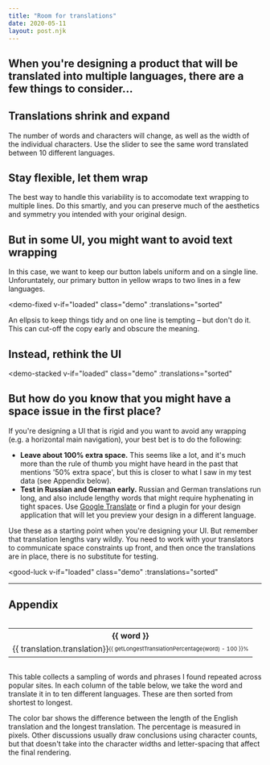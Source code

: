 ```yaml
---
title: "Room for translations"
date: 2020-05-11
layout: post.njk
---
```


<template id="demo-shrink-expand">
  <div class="demo-shrink-expand">
    <input @input="onInput" type="range" min="0" max="9" value="4">
    <div class="stage">
      <div class="word">
        {{ translation }}
      </div>
      <div class="language">
        {{ language }}
      </div>
    </div>
  </div>
</template>


<template id="demo-fluid">
  <div class="demo-fluid">
    <input @input="onInput" type="range" min="0" max="9" value="4">
    <div class="stage">
      <div class="demo-cards">
        <div
          v-for="t in displayTranslations"
          class="demo-card"
          :class="{'rtl': language === 'Arabic' }"
        >
          <div class="demo-card-text">
            {{ t }}
          </div>
        </div>
      </div>
      <div class="language">
        {{ language }}
      </div>
    </div>
  </div>
</template>


<template id="demo-fixed">
  <div class="demo-fixed">
    <input @input="onInput" type="range" min="0" max="9" value="4">
    <div class="stage">
      <div
        class="demo-alert"
        :class="{'rtl': language === 'Arabic'}"
      >
        <div class="demo-alert-title">{{ t[2] }}</div>
        <p>{{ t[3] }}</p>
        <div
          class="demo-alert-footer"
        >
          <div class="demo-alert-button">
            {{ t[0]}}
          </div>
          <div
            class="demo-alert-button demo-alert-button-primary"
            :class="{'ellipsis': ellipsis}">
            {{ t[1] }}
          </div>
        </div>
      </div>
      <div class="language">
        {{ language }}
      </div>
    </div>
    <br />
    <label class="checkbox-label">
      <input type="checkbox" v-model="ellipsis" class="checkbox" />
      <span>Use an ellipsis&hellip;</span>
    </label>
  </div>
</template>


<template id="demo-stacked">
  <div class="demo-stacked">
    <input @input="onInput" type="range" min="0" max="9" value="4">
    <div class="stage">
      <div class="demo-alert" :class="{'rtl': language === 'Arabic'}">
        <div class="demo-alert-title">{{ t[2] }}</div>
        <p>{{ t[0] }}</p>
        <div
          class="demo-alert-footer"
        >
          <div class="demo-alert-button">
            {{ t[1]}}
          </div>
          <div class="demo-alert-button demo-alert-button-primary">
            {{ t[3] }}
          </div>
        </div>
      </div>
      <div class="language">
        {{ language }}
      </div>
    </div>
  </div>
</template>

<template id="good-luck">
  <div class="good-luck">
    <input @input="onInput" type="range" min="0" max="9" value="4">
    <div class="stage">
      <div class="word" v-for="n in 7">
        {{ translation }}
      </div>
    </div>
  </div>
</template>





<div id="app">
  <h2 class="subtitle">When you're designing a product that will be translated into multiple languages, there are a few things to consider...</h2>
  
  <h2>Translations shrink and expand</h2>
  <p>The number of words and characters will change, as well as the width of the individual characters. Use the slider to see the same word translated between 10 different languages.</p>
  <demo-shrink-expand
    v-if="loaded"
    class="demo"
    :translations="sorted"
  ></demo-shrink-expand>

  <h2>Stay flexible, let them wrap</h2>
  <p>The best way to handle this variability is to accomodate text wrapping to multiple lines. Do this smartly, and you can preserve much of the aesthetics and symmetry you intended with your original design.</p>
  <demo-fluid
    v-if="loaded"
    class="demo"
    :translations="sorted"
  ></demo-fluid>

  <h2>But in some UI, you might want to avoid text wrapping</h2>
  
  <p>In this case, we want to keep our button labels uniform and on a single line. Unforuntately, our primary button in yellow wraps to two lines in a few languages.</p>

  <demo-fixed
    v-if="loaded"
    class="demo"
    :translations="sorted"
  ></demo-fixed>

  <p>An ellpsis to keep things tidy and on one line is tempting – but don't do it. This can cut-off the copy early and obscure the meaning.</p>

  <h2>Instead, rethink the UI</h2>

  <demo-stacked
    v-if="loaded"
    class="demo"
    :translations="sorted"
  ></demo-stacked>


  <h2>But how do you know that you might have a space issue in the first place?</h2>

  <p>If you're designing a UI that is rigid and you want to avoid any wrapping (e.g. a horizontal main navigation), your best bet is to do the following:</p>
  <ul>
    <li><strong>Leave about 100% extra space.</strong> This seems like a lot, and it's much more than the rule of thumb you might have heard in the past that mentions '50% extra space', but this is closer to what I saw in my test data (see Appendix below).</li>
    <li><strong>Test in Russian and German early.</strong> Russian and German translations run long, and also include lengthy words that might require hyphenating in tight spaces. Use <a href="https://translate.google.com/">Google Translate</a> or find a plugin for your design application that will let you preview your design in a different language.</li>
  </ul>

  <p>Use these as a starting point when you're designing your UI. But remember that translation lengths vary wildly. You need to work with your translators to communicate space constraints up front, and then once the translations are in place, there is no substitute for testing.</p>

  <good-luck
    v-if="loaded"
    class="demo"
    :translations="sorted"
  >
  </good-luck> 


<hr />

<h2 id="appendix">Appendix</h2>


  <div class="table-wrapper">
      <table class="left-align top-align no-wrap">
        <tr>
          <th v-for="word in tableWords">
            {{ word }}
          </th>
        </tr>
        <tr>
          <td v-for="word in tableWords">
            <div
              v-for="(translation, i) in getTranslations(word)"
              class="word-wrap"
              :class="{ 'word-wrap-base': translation.language === sourceLanguage }"
            >
              <div
                v-if="translation.language === sourceLanguage && percentageVisible(word)"
                class="word-percent-diff"
              >
                {{ getLongestTranslationPercentage(word) - 100 }}%
              </div>
              <div
                class="word"
                :class="{ 'word-base': translation.language === sourceLanguage }"
              >
                {{ translation.translation}}
              </div>
            </div>
          </td>
        </tr>
      </table>
  </div>

<p>This table collects a sampling of words and phrases I found repeated across popular sites. In each column of the table below, we take the word and translate it in to ten different languages. These are then sorted from shortest to longest.

<p>The color bar shows the difference between the length of the English translation and the longest translation. The percentage is measured in pixels. Other discussions usually draw conclusions using character counts, but that doesn't take into the character widths and letter-spacing that affect the final rendering.</p>

<!--

### Appendix


#### 1. Which languages did you use in the table? 

English, Chinese, Spanish, Arabic, Indonesian / Malaysian, Portugese, French, Japanese, Russian, and German. These are the 'Top Ten Languages Used in the Web' as noted by [Internet World Stats](https://www.internetworldstats.com/stats7.htm).


#### 2. How did you pick the words to translate in the table?

I picked twenty sites, mostly big ones (e.g. wikipedia, google.com/about), but also a few smallers ones (e.g. kottke.org), and scraped their text. I then plucked out the repeating phrases and words, and that is what you see in the table.
-->

</div>

<link rel="stylesheet" href="/css/forms.css" />
<link rel="stylesheet" href="/css/table.css" />
<link href="https://fonts.googleapis.com/css2?family=Inter:wght@400;700;900&display=swap" rel="stylesheet">

<style>
.demo {
  margin-bottom: 48px;
}

.stage {
  padding: var(--gutter);
  border-radius: var(--radius-xl);
  border: 1px solid var(--border-color-light);
  margin-top: 8px;
}

.rtl {
  direction: rtl;
}

.ellipsis {
  white-space: nowrap;
  overflow: hidden;
  text-overflow: ellipsis;
}

/* ----------------------- */
/* Demo: Shrink and Expand */
/* ----------------------- */

.demo-shrink-expand .word {
  margin-bottom: 4px;  
  font-size: 1.8rem;
  line-height: 1.5em;  
  background: var(--yellow);
  border-radius: var(--radius-xl);
}

@media (min-width: 800px) {
  .demo-shrink-expand .word {
    font-size: 3.5rem;
  }
}

/* ----------- */
/* Demo: Fluid */
/* ----------- */

.demo-cards {
  display: grid;
  grid-template-columns: repeat(2, minmax(3rem, 11rem));
  grid-template-rows: 10rem;
  grid-gap: var(--gutter);
  margin-bottom: 8px;
}

.demo-card {
  display: flex;
  flex-direction: column-reverse;
  border: 1px solid var(--border-color-light);
  border-radius: var(--radius-xl);
  background: var(--recessed-bg-color);
  background: repeating-linear-gradient(
    45deg,
    #ec5,
    #ec5 3px,
    var(--yellow) 3px,
    var(--yellow) 6px
  );
}

.demo-card-text {
  padding: var(--gutter);
  background: white;
  font-weight: var(--weight-bold);
  border-radius: 0 0 var(--radius-xl) var(--radius-xl);
}


/* ----------------------- */
/* Demo: Fixed and Stacked */
/* ----------------------- */

.demo-fixed {
  margin-bottom: 12px;  
}

.demo-fixed .stage,
.demo-stacked .stage {
  background: var(--recessed-bg-color);
}

.demo-alert {
  width: 280px;
  text-align: center;
  background: white;
  border: 1px solid var(--border-color-light);
  border-radius: var(--radius-xl);
  margin-bottom: var(--gutter);
}

.demo-alert-title {
  padding: var(--gutter);
  font-size: 1.125rem;
  font-weight: var(--weight-bold);
}

.demo-alert p {
  padding-left: var(--gutter);
  padding-right: var(--gutter);
}

.demo-alert-footer {
  display: grid;
  grid-template-columns: 1fr 1fr;
  padding: 0 var(--gutter) var(--gutter) var(--gutter);
  grid-gap: 4px;
}

.demo-stacked .demo-alert-footer {
  grid-template-columns: 1fr;
}


.demo-alert-button {
  padding: 12px 8px;
  line-height: 1em;
  font-size: 0.875rem;
  font-weight: 600;
  background: #F0F0F0;
  border-radius: var(--radius);
}

.demo-alert-button-primary {
  background: var(--yellow);
}


/* --------- */
/* Good luck */
/* --------- */

.good-luck .word {
  display: block;
  font-size: 2rem;
  font-weight: 900;
  line-height: 1em;
  color: white;
  text-transform: uppercase;
  -webkit-text-stroke: 1px var(--color);
}

.good-luck .word:nth-child(4) {
  color: var(--color); 
}






/* ----- */
/* Table */
/* -----*/


.table-wrapper {
  overflow-x: scroll;
  margin-left: calc(var(--gutter) * -1);
  margin-right: calc(var(--gutter) * -1);
}

@media (min-width: 800px) {
  .table-wrapper {
    margin-left: 0;
    margin-right: 0;
  }
}

.word-wrap {
  margin-bottom: 2px;
}

.word-wrap-base {
  background: #eee;
  background: repeating-linear-gradient(
    45deg,
    #ddd,
    #ddd 3px,
    #bbb 3px,
    #bbb 6px
  );
  background: var(--yellow);
}

.word {
  display: inline-block;
}

.word-base {
  background: #eee;
}

.word-percent-diff {
  position: relative;
  top: 3px;
  float: right;
  font-size: 0.6875rem;
}
  </style>



<script src="/js/vue.min.js"></script>
<script>

const LANGUAGE_CODES = {
  'en': 'English',
  'zh-CN': 'Chinese',
  'es': 'Spanish',
  'ar': 'Arabic',
  'id': 'Indoseian',
  'pt': 'Portugese',
  'fr': 'French',
  'ja': 'Japnese',
  'ru': 'Russian',
  'de': 'German',
}

/* ------------------ */
/* demo-shrink-expand */
/* ------------------ */
Vue.component('demo-shrink-expand', {
  template: '#demo-shrink-expand',
  
  props: {
    translations: Array,
  },

  data() {
    return {
      index: this.translations['support'].findIndex(t => t.language === 'en'),
    };
  },

  computed: {
    language() {
      return LANGUAGE_CODES[this.translations['support'][this.index].language];
    },
    translation() {
      return this.translations['support'][this.index].translation;
    },
  },

  methods: {
    onInput(e) {
      this.index = e.target.value;
    },
  },
});


/* ---------- */
/* demo-fluid */
/* ---------- */

Vue.component('demo-fluid', {
  template: '#demo-fluid',
  props: {
    translations: Array,
  },
  data() {
    return {
      index: this.translations['In a horizontal grid'].findIndex(t => t.language === 'en'),
    };
  },
  computed: {
    language() {
      return LANGUAGE_CODES[this.translations['In a horizontal grid'][this.index].language];
    },
    displayTranslations() {
      let display = [];
      
      let gridStrObj = this.translations['In a horizontal grid'][this.index];
      let language = gridStrObj.language;
      let twoCardsStr = this.translations['Two cards'].find(t => t.language === language).translation;

      display.push(twoCardsStr);
      display.push(gridStrObj.translation);
      
      return display;
    },
  },
  methods: {
    onInput(e) {
      this.index = e.target.value;
    },
  },
});


/* ---------- */
/* demo-fixed */
/* ---------- */

Vue.component('demo-fixed', {
  template: '#demo-fixed',
  props: {
    translations: Array,
  },
  data() {
    return {
      ellipsis: false,
      index: this.translations['Save document'].findIndex(t => t.language === 'en'),
    };
  },
  computed: {
    language() {
      return LANGUAGE_CODES[this.translations['Save document'][this.index].language];
    },
    t() {
      let display = [];
      
      let btn2Obj = this.translations['Save document'][this.index];
      let language = btn2Obj.language;
      let btn1 = this.translations['Cancel'].find(t => t.language === language).translation;
      let t2 = this.translations['Alert component'].find(t => t.language === language).translation;
      let t3 = this.translations['This modal component has a fixed width of 280px.'].find(t => t.language === language).translation;
      display.push(btn1);
      display.push(btn2Obj.translation);
      display.push(t2);
      display.push(t3);
      
      return display;
    },
  },
  methods: {
    onInput(e) {
      this.index = e.target.value;
    },
  },
})


/* ------------ */
/* demo-stacked */
/* ------------ */

Vue.component('demo-stacked', {
  template: '#demo-stacked',
  props: {
    translations: Array,
  },
  data() {
    return {
      index: this.translations['This time we stack the buttons to give the labels plenty of room.'].findIndex(t => t.language === 'en'),
    };
  },
  computed: {
    language() {
      return LANGUAGE_CODES[this.translations['This time we stack the buttons to give the labels plenty of room.'][this.index].language];
    },
    t() {
      let display = [];
      
      // console.log(this.translations);
      let t0obj = this.translations['This time we stack the buttons to give the labels plenty of room.'][this.index];
      
      let language = t0obj.language;
      let t1 = this.translations['Cancel'].find(t => t.language === language).translation;
      let t2 = this.translations['Alert component'].find(t => t.language === language).translation;
      let t3 = this.translations['Save document'].find(t => t.language === language).translation;
      display.push(t0obj.translation, t1, t2, t3);
      
      return display;
    },
  },
  methods: {
    onInput(e) {
      this.index = e.target.value;
    },
  },
})


/* --------- */
/* good-luck */
/* --------- */

Vue.component('good-luck', {
  template: '#good-luck',
  
  props: {
    translations: Array,
  },

  data() {
    return {
      index: this.translations['Good luck'].findIndex(t => t.language === 'en'),
    };
  },

  computed: {
    translation() {
      return this.translations['Good luck'][this.index].translation;
    },
  },

  methods: {
    onInput(e) {
      this.index = e.target.value;
    },
  },
})







const ENGLISH = 'en';

new Vue({
  el: '#app',

  data() {
    return { 
        json: null,
        languages: [],
        loaded: false,
        sourceLanguage: ENGLISH,
        words: [],
    };
  },
  
  async created() {
    const res = await fetch('/data/translations.json')
    const { data } = await res.json();

    // Extract langs and words    
    this.json = data;
    this.words = Object.keys(data);
    this.languages = Object.keys(data[this.words[0]]);

    this.loaded = true;
  },

  computed: {
    tableWords() {
      return this.words.filter(word => {
        return ![
          'Alert component',
          'This modal component has a fixed width of 280px.',
          'This time we stack the buttons to give the labels plenty of room.',
          'Cancel',
          'In a horizontal grid',
          'Save document',
          'Good luck',
        ].includes(word)
      })
    },
    sorted() {      
      let sorted = {};

      this.words.forEach(word => {
        let wordObj = this.json[word]
        let wordArr = [];

        Object.keys(wordObj).forEach(language => {
          let transObj = Object.assign({}, wordObj[language]);
          transObj.language = language;
          wordArr.push(transObj);
        })

        // Sort by pixelWidth asc
        wordArr = wordArr.sort((a, b) => {
          if (a.pixelWidth < b.pixelWidth) {
            return -1;
          } else if (a.pixelWidth > b.pixelWidth) {
            return 1;
          }
          return 0;
        });

        let { pixelWidth: basePixelWidth} = wordArr.find(word => {
          return word.language === ENGLISH
        })
        
        wordArr = wordArr.map(word => {
          word.percentageOfBase = ((word.pixelWidth / basePixelWidth) * 100).toFixed(0)
          return word;
        });
        sorted[word] = wordArr;
      })
      // console.log(sorted);
      return sorted;
    },
    unsorted() {
      let unsorted = {};
      
      this.words.forEach(word => {
        let wordObj = this.json[word]
        let wordArr = [];
      
        Object.keys(wordObj).forEach(language => {
          wordArr.push(wordObj[language].translation);
        })

        unsorted[word] = wordArr;
      });
      return unsorted;
    },
  },

  methods: {
    getTranslations(word) {
      return this.sorted[word];
    },
    getLongestTranslationPercentage(word) {
      let translations = this.sorted[word];
      return translations[translations.length - 1].percentageOfBase;
    },
    percentageVisible(word) {
      let translations = this.sorted[word];
      const obj = translations[translations.length - 1];
      const englishPixels = obj.pixelWidth / (obj.percentageOfBase * 0.01);
      const barWidth = obj.pixelWidth - englishPixels;
      return barWidth > 24;
    },    
  }
})   
</script>
